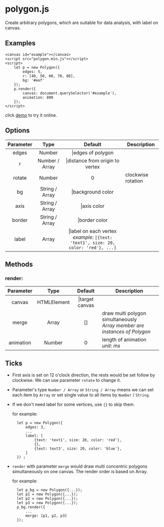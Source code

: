 # polygon.js

Create arbitrary polygons, which are suitable for data analysis, with label on canvas.

## Examples

	<canvas id="example"></canvas>
	<script src="polygon.min.js"></script>
	<script>
		let p = new Polygon({
			edges: 5,
			r: [40, 50, 60, 70, 80],
			bg: '#eef'
		});
		p.render({
			canvas: document.querySelector('#example'),
			animation: 800
		});
	</script>

click [demo](https://nossika.github.io/polygon.js/demo.html) to try it online.

## Options

|Parameter|Type|Default|Description|
|:-:|:-:|:-:|---|
|edges|Number|\\|edges of polygon|
|r|Number / Array|\\|distance from origin to vertex|
|rotate|Number|0|clockwise rotation|
|bg|String / Array|\\|background color|
|axis|String / Array|\\|axis color|
|border|String / Array|\\|border color|
|label|Array|\\|label on each vertex<br>*example:* `[{text: 'text1', size: 20, color: 'red'}, ...]`|
 
## Methods

### render: 

|Parameter|Type|Default|Description|
|:-:|:-:|:-:|---|
|canvas|HTMLElement|\\|target canvas|
|merge|Array|[]|draw multi polygon simultaneously<br>*Array member are instances of Polygon*|
|animation|Number|0|length of animation<br>*unit: ms*|

## Ticks

* First axis is set on 12 o'clock direction, the rests would be set follow by clockwise. We can use parameter `rotate` to change it.

* Parameter's type `Number / Array` or `String / Array` means we can set each item by `Array` or set single value to all items by `Number` / `String`.

* If we don't need label for some vertices, use `{}` to skip them.
	
	for example:
	
		let p = new Polygon({
			edges: 3,
			...
			label: [
				{text: 'text1', size: 20, color: 'red'},
				{},
				{text: text3', size: 20, color: 'blue'},
			]
		}) ;

* `render` with parameter `merge` would draw multi concentric polygons simultaneously on one canvas. The render order is based on Array.

	for example:

		let p_bg = new Polygon({...});
		let p1 = new Polygon({...});
		let p2 = new Polygon({...});
		let p3 = new Polygon({...});
		p_bg.render({
			...
			merge: [p1, p2, p3]
		});
